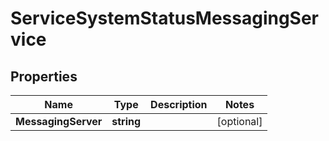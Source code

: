 

# ServiceSystemStatusMessagingService


## Properties

| Name | Type | Description | Notes |
|------------ | ------------- | ------------- | -------------|
|**MessagingServer** | **string** |  |  [optional] |



